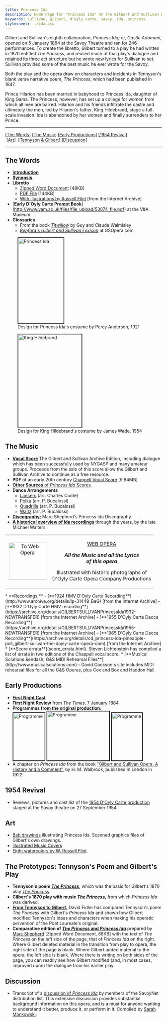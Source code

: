 ```yaml
---
title: Princess Ida
description: Home Page for "Princess Ida" at the Gilbert and Sullivan Archive
keywords: sullivan, gilbert, d'oyly carte, savoy, ida, princess
stylesheet: ../ida.css
---
```


Gilbert and Sullivan's eighth collaboration, _Princess Ida; or, Castle Adamant,_ opened on
5&nbsp;January 1884 at the Savoy Theatre and ran for 246 performances. To create the
libretto, Gilbert turned to a play he had written in 1870 entitled _The Princess_, and reused
much of that play's dialogue and retained its three act structure but he wrote new lyrics for
Sullivan to set. Sullivan provided some of the best music he ever wrote for the Savoy.

Both the play and the opera draw on characters and incidents in Tennyson's blank verse
narrative poem, _The Princess_, which had been published in 1847.

Prince Hilarion has been married in babyhood to Princess Ida, daughter of King Gama. The
Princess, however, has set up a college for women from which all men are barred. Hilarion and
his friends infiltrate the castle and ultimately the men, led by Hilarion's father, King
Hildebrand, stage a full-scale invasion. Ida is abandoned by her women and finally
surrenders to her Prince.

***

<!-- TODO: generate the TOC automatically -->
<div> [<a href="index.html#1">The Words</a>] [<a href="index.html#2">The Music</a>]&nbsp;[<a href="index.html#3">Early Productions</a>] <a href="index.html#1954">[1954 Revival]</a> &nbsp;[<a href="index.html#6">Art</a>]&nbsp;&nbsp;[<a href="index.html#4">Tennyson &amp; Gilbert</a>] [<a href="index.html#5">Discussion</a>] </div>

***

<section>
<article markdown=1>

## The Words

* [**Introduction**](intro.html)
* [**Synopsis**](plot.html)
* **Libretto**
  - [Zipped Word Document](../pi_lib.zip) [48KB]
  - [PDF File](../pi_lib.pdf) [144KB]
  - [With illustrations by Russell Flint](http://www.archive.org/details/princessidaorcas00sulliala) [from the Internet Archive]
* [**Early D'Oyly Carte Prompt Book**] (http://www.vam.ac.uk/files/file_upload/53074_file.pdf) at the V&A Museum
* **Glossaries**
  - From the book [_Titwillow_](gloss.html) by Guy and Claude Walmisley
  - [_Benford's Gilbert and Sullivan Lexicon_](http://gsopera.com/opera/55/lexicon) at GSOpera.com

</article>

<figure>
<a href="../graphics/ida.jpg" data-lightbox="images" title="Design for Princess Ida's costume by Percy Anderson, 1921"><img src="../graphics/ida_sm.jpg" alt="Princess Ida" width="146" height="275" border="2"></a>
<figcaption>Design for Princess Ida's costume by Percy Anderson, 1921</figcaption>
</figure>

</section>

<section>

<figure>
<a href="../graphics/hildebrand.jpg" data-lightbox="images" title="Design for King Hildebrand's costume by James Wade, 1954"><img src="../graphics/hildebrand_sm.jpg" alt="King Hildebrand" width="204" height="300" border="2"></a>
<figcaption>Design for King Hildebrand's costume by James Wade, 1954</figcaption>
</figure>

<article markdown=1>

## The Music

* [**Vocal Score**](http://www.lulu.com/shop/gilbert-w-s-and-sullivan-arthur/princess-ida/paperback/product-21166780.html)
  The Gilbert and Sullivan Archive Edition, including dialogue which has been successfully used by NYGASP and many amateur
  groups. Proceeds from the sale of this score allow the Gilbert and Sullivan Archive to continue as a free resource.
* **PDF** of an early 20th century [Chappell Vocal Score](../pi_vocalscore.pdf) [9.84MB]
* [**Other Sources** of _Princess Ida_ Scores](ida_scores.html).
* **Dance Arrangements**
  - [Lancers](../dance_arr/pi_lance.pdf) (arr. Charles Coote)
  - [Polka](../dance_arr/pi_polka.pdf) (arr. P. Bucalossi)
  - [Quadrille](../dance_arr/pi_quad.pdf) (arr. P. Bucalossi)
  - [Waltz](../dance_arr/pi_waltz.pdf) (arr. P. Bucalossi)
* [**Discography:**](http://gasdisc.oakapplepress.com/ida.htm) Marc Shepherd's Princess Ida Discography
* [**A historical overview of Ida recordings**](http://gasdisc.oakapplepress.com/ida-walt1.htm) through the years,
  by the late Michael Walters.

</article>
</section>

<section>
<table width="80%" border="0" align="center" cellpadding="0" cellspacing="5" class="linkstab">
            <tr>
              <td width="30%" align="center"><img src="../graphics/web_op.gif" alt="To Web Opera" width="120" height="120"></td>
              <td width="70%" align="center"><p align="center"><a href="../webop/index.html" class="subhead">WEB OPERA</a></p>
                <p align="center"><em><strong>All the Music and all the Lyrics <br>
                  of this opera</strong></em></p>
                <p>Illustrated with historic photographs of <br>
                D'Oyly Carte Opera Company Productions </p></td>
            </tr>
          </table>
</section>

<section markdown=1>
* **Recordings:**
  - [**1924 HMV D'Oyly Carte Recording**](http://www.archive.org/details/lp-31449_BeG) [from the Internet Archive]
  - [**1932 D'Oyly Carte HMV recording**](https://archive.org/details/GILBERTSULLIVANPrincessIda1932-NEWTRANSFER) [from the Internet Archive]
  - [**1955 D'Oyly Carte Decca Recording**](https://archive.org/details/GILBERTSULLIVANPrincessIda1955-NEWTRANSFER) [from the Internet Archive]
  - [**1965 D'Oyly Carte Decca Recording**](https://archive.org/details/cd_princess-ida-pineapple-poll_gilbert-sullivan-the-doyly-carte-opera-com) [from the Internet Archive]
* [**Score errata**](score_errata.html). Steven Lichtenstein has compiled a list of errata in two editions
  of the Chappell vocal score.
* [**Musical Solutions &endash; G&S MIDI Rehearsal Files**](http://www.musicalsolutions.com) - David Cookson's site includes MIDI rehearsal files for all the G&S Operas, plus Cox and Box and Haddon Hall.
</section>

## Early Productions

* [**First Night Cast**](cast.html)
* [**First Night Review**](times84.html) from _The Times_, 7 January 1884
* **Programmes from the original production:**
  <div class=imagebox>
    <a href="../programmes/prog_1/ida_prog_1.html"><img src="../programmes/prog_1/ida_1a_s.jpg" alt="Programme" width="101" height="153" border="2"></a>
    <a href="../programmes/prog_2/pi_prog_2.html"><img src="../programmes/prog_2/ida_2a_s.jpg" alt="Programme" width="200" height="158" border="2"></a>
    <a href="../programmes/prog_3/pi3_index.html"><img src="../programmes/prog_3/001_index.jpg" alt="Programme" width="98" height="153" border="2"></a>
  </div>
* A chapter on _Princess Ida_ from the book ["Gilbert and Sullivan Opera, A History and a Comment"](../../books/walbrook/chap9.html),
  by H. M. Walbrook, published in London in 1922.

## 1954 Revival

* Reviews, pictures and cast list of the [1954 D'Oyly Carte production](../1954/pi_54.html) staged
  at the Savoy theatre on 27 September 1954.

## Art

* [Bab drawings](../bab/bab.html) illustrating Princess Ida. Scanned graphics files of Gilbert's own drawings.
* [Illustrated Music Covers](../music_covers/index.html)
* [Eight watercolors by W. Russell Flint](../flint/gallery_index.html).

## The Prototypes: Tennyson's Poem and Gilbert's Play

* **Tennyson's poem [_The Princess_](../../gilbert/plays/princess/tennyson/index.htm),** which
  was the basis for Gilbert's 1870 play [_The Princess_](../../gilbert/plays/princess/princess_home.html).
* **Gilbert's 1870 play with music [_The Princess_](../../gilbert/plays/princess/princess_home.html),** from
  which _Princess Ida_ was derived.
* [**From Tennyson to Gilbert.**](tentogilbert.html) David Fidler has compared Tennyson's poem
  _The Princess_ with Gilbert's _Princess Ida_ and shown how Gilbert modified Tennyson's ideas
  and characters when making his operatic perversion of the Poet Laureate's original.
* **Comparative edition of [_The Princess_ and _Princess Ida_](../parallel-A4.zip)** prepared by
  [Marc Shepherd](/html/contributors.html#shepherd) [Zipped Word Document, 88KB] with the text of
  _The Princess_ on the left side of the page, that of _Princess Ida_ on the right. Where Gilbert
  deleted material in the transition from play to opera, the right side of the page is blank.
  Where Gilbert added material to the opera, the left side is blank. Where there is writing on
  both sides of the page, you can readily see how Gilbert modified (and, in most cases, improved
  upon) the dialogue from his earlier play.

## Discussion

* Transcript of a [discussion of _Princess Ida_](../discussion/discuss_home.html) by members of
  the SavoyNet distribution list. This extensive discussion provides substantial background
  information on this opera, and is a must for anyone wanting to understand it better, produce
  it, or perform in it. Compiled by [Sarah Mankowski](/html/contributors.html#mankowski).
